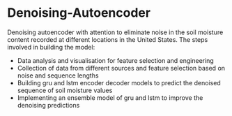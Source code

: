 # Denoising-Autoencoder
Denoising autoencoder with attention to eliminate noise in the soil moisture content recorded at different locations in the United States.
The steps involved in building the model:

- Data analysis and visualisation for feature selection and engineering
- Collection of data from different sources and feature selection based on noise and sequence lengths
- Building gru and lstm encoder decoder models to predict the denoised sequence of soil moisture values
- Implementing an ensemble model of gru and lstm to improve the denoising predictions



